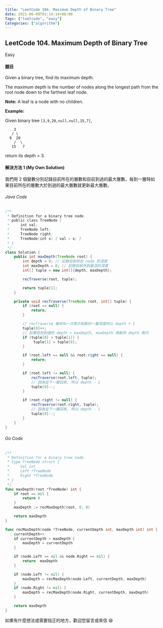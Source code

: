 ```yaml
---
title: "LeetCode 104. Maximum Depth of Binary Tree"
date: 2021-06-09T01:14:14+08:00
Tags: ["leetcode", "easy"]
Categories: ["algorithm"]
---
```


## LeetCode 104. Maximum Depth of Binary Tree

<span class="easy">Easy</span>

#### 題目
Given a binary tree, find its maximum depth.

The maximum depth is the number of nodes along the longest path from the root node down to the farthest leaf node.

**Note:** A leaf is a node with no children.

**Example:**

Given binary tree `[3,9,20,null,null,15,7]`,
```
    3
   / \
  9  20
    /  \
   15   7
```
return its depth = 3.

#### 解決方法 1 (My Own Solution)
我們用 2 個變數分別記錄目前所在的層數和目前到過的最大層數，每到一層時如果目前所在的層數大於到過的最大層數就更新最大層數。

###### Java Code
```java
/**
 * Definition for a binary tree node.
 * public class TreeNode {
 *     int val;
 *     TreeNode left;
 *     TreeNode right;
 *     TreeNode(int x) { val = x; }
 * }
 */
class Solution {
    public int maxDepth(TreeNode root) {
        int depth = 0; // 記錄目前所在 node 的深度
        int maxDepth = 0; // 記錄目前所到最深的深度
        int[] tuple = new int[]{depth, maxDepth};

        recTraverse(root, tuple);

        return tuple[1];
    }

    private void recTraverse(TreeNode root, int[] tuple) {
        if (root == null) {
            return;
        }

        // recTraverse 每呼叫一次表示到新的一層深度所以 depth + 1
        tuple[0]++;
        // 如果目前到達的 depth > maxDepth, maxDepth 用新的 depth 取代
        if (tuple[0] > tuple[1]) {
             tuple[1] = tuple[0];
        }

        if (root.left == null && root.right == null) {
            return;
        }

        if (root.left != null) {
            recTraverse(root.left, tuple);
            // 因為從下一層回來, 所以 depth - 1
            tuple[0]--;
        }

        if (root.right != null) {
            recTraverse(root.right, tuple);
            // 因為從下一層回來, 所以 depth - 1
            tuple[0]--;
        }
    }
}
```

###### Go Code
```go
/**
 * Definition for a binary tree node.
 * type TreeNode struct {
 *     Val int
 *     Left *TreeNode
 *     Right *TreeNode
 * }
 */
func maxDepth(root *TreeNode) int {
    if root == nil {
        return 0
    }
    maxDepth := recMaxDepth(root, 0, 0)

    return maxDepth
}

func recMaxDepth(node *TreeNode, currentDepth int, maxDepth int) int {
    currentDepth++
    if currentDepth > maxDepth {
        maxDepth = currentDepth
    }

    if (node.Left == nil && node.Right == nil) {
        return  maxDepth
    }

    if (node.Left != nil) {
        maxDepth = recMaxDepth(node.Left, currentDepth, maxDepth)
    }
    if (node.Right != nil) {
        maxDepth = recMaxDepth(node.Right, currentDepth, maxDepth)
    }

    return maxDepth
}
```

如果有什麼想法或需要指正的地方，歡迎您留言或來信 😄